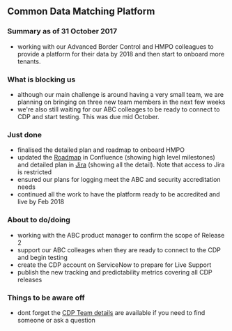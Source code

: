 ## Common Data Matching Platform

### Summary as of 31 October 2017
 - working with our Advanced Border Control and HMPO colleagues to provide a platform for their data by 2018 and then start to onboard more tenants.

### What is blocking us
- although our main challenge is around having a very small team, we are planning on bringing on three new team members in the next few weeks
- we're also still waiting for our ABC colleages to be ready to connect to CDP and start testing. This was due mid October.

### Just done
- finalised the detailed plan and roadmap to onboard HMPO
- updated the [Roadmap](https://collaboration.homeoffice.gov.uk/display/CDP/A.+Roadmap) in Confluence (showing high level milestones) and detailed plan in [Jira](https://jira.digital.homeoffice.gov.uk/secure/Dashboard.jspa?selectPageId=13201) (showing all the detail). Note that  access to Jira is restricted
- ensured our plans for logging meet the ABC and security accreditation needs
- continued all the work to have the platform ready to be accredited and live by Feb 2018

### About to do/doing
- working with the ABC product manager to confirm the scope of Release 2
- support our ABC colleages when they are ready to connect to the CDP and begin testing
- create the CDP account on ServiceNow to prepare for Live Support
- publish the new tracking and predictability metrics covering all CDP releases

### Things to be aware off
- dont forget the [CDP Team details](https://collaboration.homeoffice.gov.uk/display/CDP/A.+Team) are available if you need to find someone or ask a question
